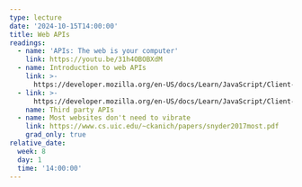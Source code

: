 ```yaml
---
type: lecture
date: '2024-10-15T14:00:00'
title: Web APIs
readings:
  - name: 'APIs: The web is your computer'
    link: https://youtu.be/31h4OBOBXdM
  - name: Introduction to web APIs
    link: >-
      https://developer.mozilla.org/en-US/docs/Learn/JavaScript/Client-side_web_APIs/Introduction
  - link: >-
      https://developer.mozilla.org/en-US/docs/Learn/JavaScript/Client-side_web_APIs/Third_party_APIs
    name: Third party APIs
  - name: Most websites don't need to vibrate
    link: https://www.cs.uic.edu/~ckanich/papers/snyder2017most.pdf
    grad_only: true
relative_date:
  week: 8
  day: 1
  time: '14:00:00'
---
```

